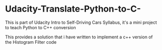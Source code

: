 # Udacity-Translate-Python-to-C-
This is part of Udacity Intro to Self-Driving Cars Syllabus, it's a mini project to teach Python to C++ conversion

This provides a solution that i have written to implement a c++ version of the Histogram Filter code
